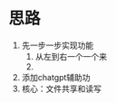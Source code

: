 # 思路
1. 先一步一步实现功能
	1. 从左到右一个一个来
	2. 
2. 添加chatgpt辅助功
3. 核心：文件共享和读写
<!--stackedit_data:
eyJoaXN0b3J5IjpbLTE1MjIyMDQ3NjMsLTE1NDQ4MTg1ODZdfQ
==
-->